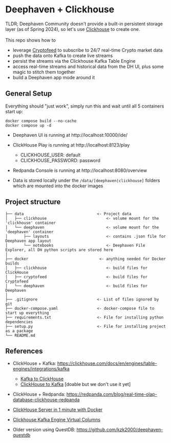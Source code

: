 # Deephaven + Clickhouse
TLDR;
Deephaven Community doesn't provide a built-in persistent storage layer (as of Spring 2024), so let's use 
[Clickhouse](https://clickhouse.com/) to create one.<br><br>
This repo shows how to 
* leverage [Cryptofeed](https://github.com/bmoscon/cryptofeed) to subscribe to 24/7 real-time Crypto market data
* push the data onto Kafka to create live streams
* persist the streams via the Clickhouse Kafka Table Engine
* access real-time streams and historical data from the DH UI, plus some magic to stitch them together
* build a Deephaven app mode around it

## General Setup 
Everything should "just work", simply run this and wait until all 5 containers start up:<br>
```
docker compose build --no-cache
docker compose up -d  
```
* Deephaven UI is running at http://localhost:10000/ide/
* ClickHouse Play is running at http://localhost:8123/play
  * CLICKHOUSE_USER: default
  * CLICKHOUSE_PASSWORD: password
* Redpanda Console is running at http://localhost:8080/overview

* Data is stored locally under the `/data/[deephaven|clickhouse]` folders which are mounted into the docker images

## Project structure
```
├── data                                <- Project data
│   ├── clickhouse                          <- volume mount for the 'clickhouse' container
│   └── deephaven                           <- volume mount for the 'deephaven' container
│       ├── layouts                         <- contains .json file for Deephaven app layout 
│       └── notebooks                       <- Deephaven File Explorer, all DH python scripts are stored here
│
├── docker                               <- anything needed for Docker builds 
│   ├── clickhouse                          <- build files for ClickHouse                               
│   ├── cryptofeed                          <- build files for Cryptofeed 
│   └── deephaven                           <- build files for Deephaven
│
├── .gitignore                          <- List of files ignored by git
├── docker-compose.yaml                 <- docker-compose file to start up everything
├── requirements.txt                    <- File for installing python dependencies
├── setup.py                            <- File for installing project as a package
└── README.md
```
## References
* ClickHouse + Kafka: https://clickhouse.com/docs/en/engines/table-engines/integrations/kafka
  * [Kafka to ClickHouse](https://clickhouse.com/docs/en/integrations/kafka#kafka-to-clickhouse)
  * [ClickHouse to Kafka](https://clickhouse.com/docs/en/integrations/kafka#clickhouse-to-kafka) [doable but we don't use it yet]

* ClickHouse + Redpanda: https://redpanda.com/blog/real-time-olap-database-clickhouse-redpanda
* [ClickHouse Server in 1 minute with Docker](https://dev.to/titronium/clickhouse-server-in-1-minute-with-docker-4gf2)
* [Clickhouse Kafka Engine Virtual Columns](https://clickhouse.com/docs/en/engines/table-engines/integrations/kafka#virtual-columns)
* Older version using QuestDB: https://github.com/kzk2000/deephaven-questdb
